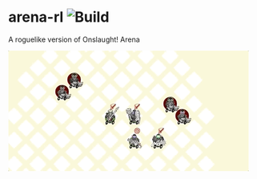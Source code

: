 arena-rl ![Build](https://github.com/michbuett/arena-rl/workflows/Build/badge.svg)
========

A roguelike version of Onslaught! Arena

!["big" screenshot](https://github.com/michbuett/arena-rl/blob/master/screenshot-1.gif)
